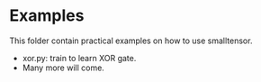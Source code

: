 # Examples

This folder contain practical examples on how to use smalltensor.

- xor.py: train to learn XOR gate.
- Many more will come.
